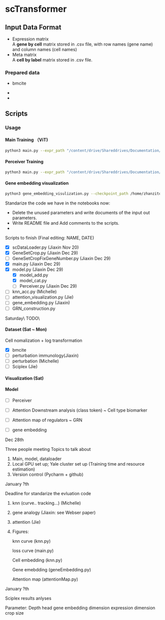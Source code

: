 # scTransformer
## Input Data Format
* Expression matrix\
A **gene by cell** matrix stored in .csv file, with row names (gene name) and column names (cell names)
* Meta matrix\
A **cell by label** matrix stored in .csv file.
### Prepared data
* bmcite

* 
* 
## Scripts
### Usage
#### Main Training （ViT)
```bash
python3 main.py --expr_path "/content/drive/Shareddrives/Documentation/Data/bm/rna_scale_bmcite.csv" --meta_path "/content/drive/Shareddrives/Documentation/Data/bm/meta.csv" --label_name "celltype.l2" --output_dir '../result' --fuse_mode "cat" --fix_number_gene_crop True
```
#### Perceiver Training
```bash
python3 main.py --expr_path "/content/drive/Shareddrives/Documentation/Data/bm/rna_scale_bmcite.csv" --meta_path "/content/drive/Shareddrives/Documentation/Data/bm/meta.csv" --label_name "celltype.l2" --output_dir '../result' --fuse_mode "cat" --fix_number_gene_crop True --model_name Perceiver
```
#### Gene embedding visualization
```bash
python3 gene_embedding_visulization.py --checkpoint_path /home/zhanzitong/maomao/scTransformer/Dec30_fixed_number_crop_correct/checkpoint0200.pth --gene_number 2000 --model_category vit --model_name vit_cat --output_dir ./test0.png
```
Standarize the code we have in the notebooks now:
* Delete the unused parameters and write documents of the input out parameters.
* Write README file and Add comments to the scripts.
* 

Scripts to finish (Final editing: NAME, DATE)
* [X] scDataLoader.py (Jiaxin Nov 20)
* [X] GeneSetCrop.py (Jiaxin Dec 29)
* [ ] GeneSetCropFixGeneNumber.py (Jiaxin Dec 29)
* [X] main.py (Jiaxin Dec 29)
* [X] model.py (Jiaxin Dec 29)
  - [X] model_add.py
  - [X] model_cat.py
  - [ ] Perceiver.py (Jiaxin Dec 29)
* [ ] knn_acc.py (Michelle)
* [ ] attention_visualization.py (Jie)
* [ ] gene_embedding.py (Jiaxin)
* [ ] GRN_construction.py 

Saturday\ 
TODO\ 
#### Dataset (Sat ~ Mon)
Cell nomalization + log transformation
* [X] bmcite 
* [ ] perturbation immunology(Jiaxin)
* [ ] perturbation (Michelle)
* [ ] Sciplex (Jie)

#### Visualization (Sat)

#### Model
* [ ] Perceiver
* [ ] Attention Downstream analysis (class token) ~ Cell type biomarker
* [ ] Attention map of regulators ~ GRN 
* [ ] gene embedding 




Dec 28th

Three people meeting 
Topics to talk about
1. Main, model, dataloader
2. Local GPU set up; Yale cluster set up (Training time and resource estimation)
3. Version control (Pycharm + github)



January ?th

Deadline for standarize the evluation code
1. knn (curve.. tracking...) (Michelle)
2. gene analogy (Jiaxin: see Webser paper)
3. attention (Jie)
4. Figures:

   knn curve (knn.py)
   
   loss curve (main.py)

   Cell embedding (knn.py)

   Gene emebdding (geneEmbedding.py)

   Attention map (attentionMap.py)

January ?th

Sciplex results anlyses





Parameter:
Depth
head
gene embedding dimension
expression dimension
crop size

